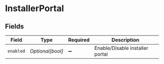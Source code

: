 # InstallerPortal


## Fields

| Field                           | Type                            | Required                        | Description                     |
| ------------------------------- | ------------------------------- | ------------------------------- | ------------------------------- |
| `enabled`                       | *Optional[bool]*                | :heavy_minus_sign:              | Enable/Disable installer portal |